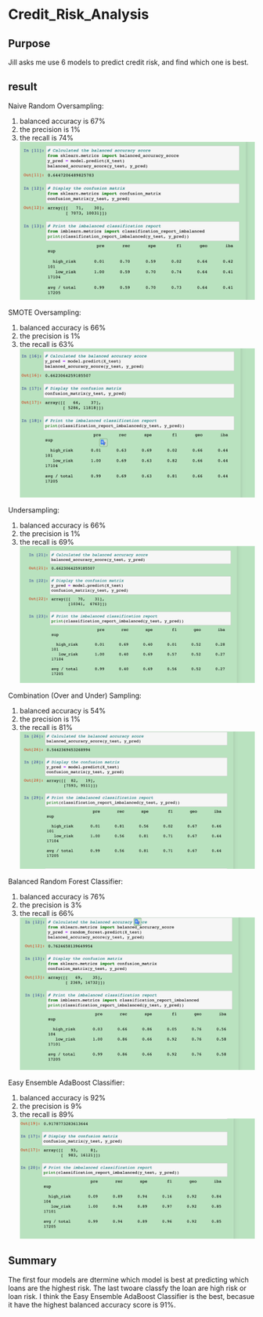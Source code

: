 # Credit_Risk_Analysis
## Purpose
Jill asks me use 6 models to predict credit risk, and find which one is best.
## result
Naive Random Oversampling:
1. balanced accuracy is 67% 
2. the precision is 1% 
3. the recall is 74%
![1](1.png)

SMOTE Oversampling:
1. balanced accuracy is 66% 
2. the precision is 1% 
3. the recall is 63%
![2](2.png)

Undersampling:
1. balanced accuracy is 66% 
2. the precision is 1% 
3. the recall is 69%
![3](3.png)

Combination (Over and Under) Sampling:
1. balanced accuracy is 54% 
2. the precision is 1% 
3. the recall is 81%
![4](4.png)

Balanced Random Forest Classifier:
1. balanced accuracy is  76% 
2. the precision is 3% 
3. the recall is 66%
![5](5.png)

Easy Ensemble AdaBoost Classifier:
1. balanced accuracy is 92% 
2. the precision is 9% 
3. the recall is 89%
![6](6.png)

## Summary
The first four models are dtermine which model is best at predicting which loans are the highest risk. The last twoare classfy the loan are high risk or loan risk. I think the Easy Ensemble AdaBoost Classifier is the best, becasue it have the highest balanced accuracy score is 91%.

